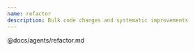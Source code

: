 ```yaml
---
name: refactor
description: Bulk code changes and systematic improvements
---
```


@docs/agents/refactor.md